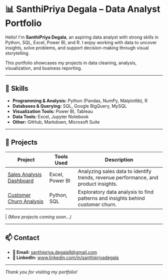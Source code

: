 # 📊 SanthiPriya Degala – Data Analyst Portfolio

Hello! I'm **SanthiPriya Degala**, an aspiring data analyst with strong skills in Python, SQL, Excel, Power BI, and R. I enjoy working with data to uncover insights, solve problems, and support decision-making through visual storytelling.

This portfolio showcases my projects in data cleaning, analysis, visualization, and business reporting.

---

## 🚀 Skills

- **Programming & Analysis:** Python (Pandas, NumPy, Matplotlib), R
- **Databases & Querying:** SQL, Google BigQuery, MySQL
- **Visualization Tools:** Power BI, Tableau
- **Data Tools:** Excel, Jupyter Notebook
- **Other:** GitHub, Markdown, Microsoft Suite

---

## 🧠 Projects

| Project | Tools Used | Description |
|--------|------------|-------------|
| [Sales Analysis Dashboard](https://github.com/d-s-priya/data-analyst-portfolio/tree/main/sales-analysis-dashboard) | Excel, Power BI | Analyzing sales data to identify trends, revenue performance, and product insights. |
| [Customer Churn Analysis](https://github.com/d-s-priya/data-analyst-portfolio/tree/main/Customer-Churn-Analysis) | Python, SQL | Exploratory data analysis to find patterns and insights behind customer churn. |
| 
_(More projects coming soon...)_

---

## 📫 Contact

- **📧 Email:** santhipriya.degala9@gmail.com
- **🔗 LinkedIn:** www.linkedin.com/in/santhipriyadegala
---

_Thank you for visiting my portfolio!_




